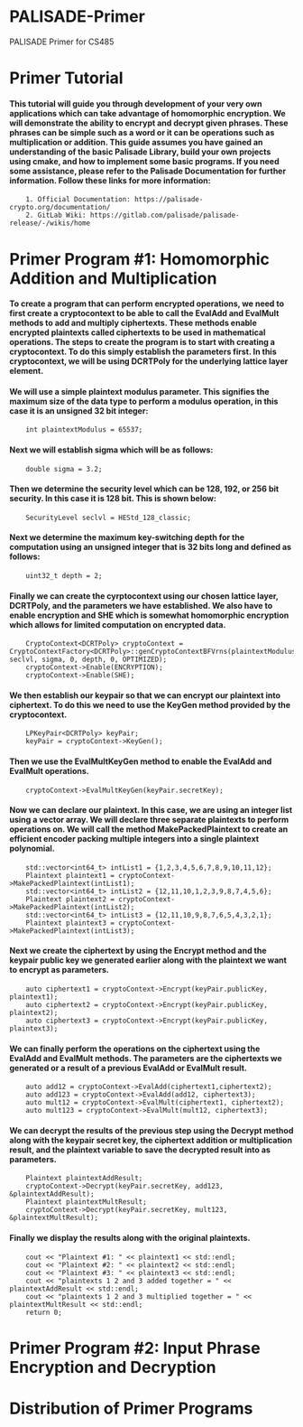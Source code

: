 # PALISADE-Primer
PALISADE Primer for CS485

# Primer Tutorial

#### This tutorial will guide you through development of your very own applications which can take advantage of homomorphic encryption. We will demonstrate the ability to encrypt and decrypt given phrases. These phrases can be simple such as a word or it can be operations such as multiplication or addition. This guide assumes you have gained an understanding of the basic Palisade Library, build your own projects using cmake, and how to implement some basic programs. If you need some assistance, please refer to the Palisade Documentation for further information. Follow these links for more information: 
        
        1. Official Documentation: https://palisade-crypto.org/documentation/
        2. GitLab Wiki: https://gitlab.com/palisade/palisade-release/-/wikis/home
# Primer Program #1: Homomorphic Addition and Multiplication
#### To create a program that can perform encrypted operations, we need to first create a cryptocontext to be able to call the EvalAdd and EvalMult methods to add and multiply ciphertexts. These methods enable encrypted plaintexts called ciphertexts to be used in mathematical operations. The steps to create the program is to start with creating a cryptocontext. To do this simply establish the parameters first. In this cryptocontext, we will be using DCRTPoly for the underlying lattice layer element.

#### We will use a simple plaintext modulus parameter. This signifies the maximum size of the data type to perform a modulus operation, in this case it is an unsigned 32 bit integer:
        int plaintextModulus = 65537;
#### Next we will establish sigma which will be as follows:
        double sigma = 3.2;
#### Then we determine the security level which can be 128, 192, or 256 bit security. In this case it is 128 bit. This is shown below:
        SecurityLevel seclvl = HEStd_128_classic;
#### Next we determine the maximum key-switching depth for the computation using an unsigned integer that is 32 bits long and defined as follows:
        uint32_t depth = 2;
#### Finally we can create the cyrptocontext using our chosen lattice layer, DCRTPoly, and the parameters we have established. We also have to enable encryption and SHE which is somewhat homomorphic encryption which allows for limited computation on encrypted data.
        CryptoContext<DCRTPoly> cryptoContext = CryptoContextFactory<DCRTPoly>::genCryptoContextBFVrns(plaintextModulus, seclvl, sigma, 0, depth, 0, OPTIMIZED);
        cryptoContext->Enable(ENCRYPTION);
        cryptoContext->Enable(SHE);
#### We then establish our keypair so that we can encrypt our plaintext into ciphertext.  To do this we need to use the KeyGen method provided by the cryptocontext.
        LPKeyPair<DCRTPoly> keyPair;
        keyPair = cryptoContext->KeyGen();
#### Then we use the EvalMultKeyGen method to enable the EvalAdd and EvalMult operations.
        cryptoContext->EvalMultKeyGen(keyPair.secretKey);
#### Now we can declare our plaintext. In this case, we are using an integer list using a vector array. We will declare three separate plaintexts to perform operations on. We will call the method MakePackedPlaintext to create an efficient encoder packing multiple integers into a single plaintext polynomial.
        std::vector<int64_t> intList1 = {1,2,3,4,5,6,7,8,9,10,11,12};
        Plaintext plaintext1 = cryptoContext->MakePackedPlaintext(intList1);
        std::vector<int64_t> intList2 = {12,11,10,1,2,3,9,8,7,4,5,6};
        Plaintext plaintext2 = cryptoContext->MakePackedPlaintext(intList2);
        std::vector<int64_t> intList3 = {12,11,10,9,8,7,6,5,4,3,2,1};
        Plaintext plaintext3 = cryptoContext->MakePackedPlaintext(intList3);
#### Next we create the ciphertext by using the Encrypt method and the keypair public key we generated earlier along with the plaintext we want to encrypt as parameters.
        auto ciphertext1 = cryptoContext->Encrypt(keyPair.publicKey, plaintext1);
        auto ciphertext2 = cryptoContext->Encrypt(keyPair.publicKey, plaintext2);
        auto ciphertext3 = cryptoContext->Encrypt(keyPair.publicKey, plaintext3);
#### We can finally perform the operations on the ciphertext using the EvalAdd and EvalMult methods.  The parameters are the ciphertexts we generated or a result of a previous EvalAdd or EvalMult result.
        auto add12 = cryptoContext->EvalAdd(ciphertext1,ciphertext2);
        auto add123 = cryptoContext->EvalAdd(add12, ciphertext3);
        auto mult12 = cryptoContext->EvalMult(ciphertext1, ciphertext2);
        auto mult123 = cryptoContext->EvalMult(mult12, ciphertext3);
#### We can decrypt the results of the previous step using the Decrypt method along with the keypair secret key, the ciphertext addition or multiplication result, and the plaintext variable to save the decrypted result into as parameters.
        Plaintext plaintextAddResult;
        cryptoContext->Decrypt(keyPair.secretKey, add123, &plaintextAddResult);
        Plaintext plaintextMultResult;
        cryptoContext->Decrypt(keyPair.secretKey, mult123, &plaintextMultResult);
#### Finally we display the results along with the original plaintexts.
        cout << "Plaintext #1: " << plaintext1 << std::endl;
        cout << "Plaintext #2: " << plaintext2 << std::endl;
        cout << "Plaintext #3: " << plaintext3 << std::endl;
        cout << "plaintexts 1 2 and 3 added together = " << plaintextAddResult << std::endl;
        cout << "plaintexts 1 2 and 3 multiplied together = " << plaintextMultResult << std::endl;
        return 0;

# Primer Program #2: Input Phrase Encryption and Decryption


# Distribution of Primer Programs

 


